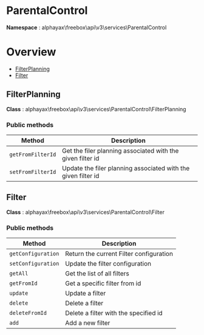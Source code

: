 # ParentalControl

**Namespace**  : alphayax\freebox\api\v3\services\ParentalControl

# Overview

- [FilterPlanning](ParentalControl.md#FilterPlanning)
- [Filter](ParentalControl.md#Filter)


<a name="FilterPlanning"></a>
## FilterPlanning

**Class**  : alphayax\freebox\api\v3\services\ParentalControl\FilterPlanning

### Public methods

| Method | Description |
|---|---|
| `getFromFilterId` | Get the filer planning associated with the given filter id | 
| `setFromFilterId` | Update the filer planning associated with the given filter id | 

<a name="Filter"></a>
## Filter

**Class**  : alphayax\freebox\api\v3\services\ParentalControl\Filter

### Public methods

| Method | Description |
|---|---|
| `getConfiguration` | Return the current Filter configuration | 
| `setConfiguration` | Update the filter configuration | 
| `getAll` | Get the list of all filters | 
| `getFromId` | Get a specific filter from id | 
| `update` | Update a filter | 
| `delete` | Delete a filter | 
| `deleteFromId` | Delete a filter with the specified id | 
| `add` | Add a new filter | 
